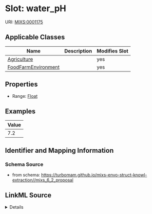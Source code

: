 # Slot: water_pH

URI: [MIXS:0001175](https://w3id.org/mixs/0001175)



<!-- no inheritance hierarchy -->




## Applicable Classes

| Name | Description | Modifies Slot |
| --- | --- | --- |
[Agriculture](Agriculture.md) |  |  yes  |
[FoodFarmEnvironment](FoodFarmEnvironment.md) |  |  yes  |







## Properties

* Range: [Float](Float.md)






## Examples

| Value |
| --- |
| 7.2 |

## Identifier and Mapping Information







### Schema Source


* from schema: https://turbomam.github.io/mixs-envo-struct-knowl-extraction//mixs_6_2_proposal




## LinkML Source

<details>
```yaml
name: water_pH
title: water pH
notes:
- ph
- water
examples:
- value: '7.2'
from_schema: https://turbomam.github.io/mixs-envo-struct-knowl-extraction//mixs_6_2_proposal
rank: 1000
slot_uri: MIXS:0001175
multivalued: false
alias: water_pH
domain_of:
- Agriculture
- FoodFarmEnvironment
range: float
required: false
recommended: false

```
</details>